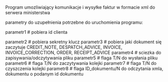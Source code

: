 Program umozliwiający komunikacje i wysyłke faktur w formacie xml do serwera ministerstwa 

parametry do uzupełnienia potrzebne do uruchomienia programu:

parametr1 # pobiera id clienta

parametr2 # pobiera sekretny klucz
parametr3 # pobiera jaki dokument się zaczytuje CREDIT_NOTE, DESPATCH_ADVICE, INVOICE, INVOICE_CORRECTION, ORDER, RECEIPT_ADVICE
parametr4 # sciezka do zapisywania/odczytywania pliku
parametr5 # flaga T/N do wysłania pliku
parametr6 # flaga T/N do zaczytywania kolejki
parametr7 # flaga T/N do czyszczenia kolejki
parametr8 # flaga ID_dokumentu/N do odczytania xmla, dokumentu o podanym id dokumentu
